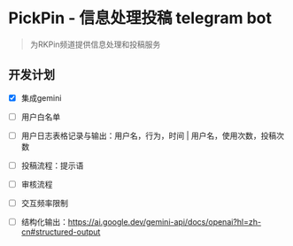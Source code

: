 # PickPin - 信息处理投稿 telegram bot

> 为RKPin频道提供信息处理和投稿服务

## 开发计划
- [x] 集成gemini

- [ ] 用户白名单
- [ ] 用户日志表格记录与输出：用户名，行为，时间 | 用户名，使用次数，投稿次数
- [ ] 投稿流程：提示语
- [ ] 审核流程
- [ ] 交互频率限制

- [ ] 结构化输出：https://ai.google.dev/gemini-api/docs/openai?hl=zh-cn#structured-output